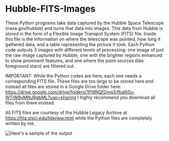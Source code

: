 # Hubble-FITS-Images

These Python programs take data captured by the Hubble Space Telescope (nasa.gov/hubble) and turns that data into images. This data from Hubble is stored in the form of a Flexible Image Transpot System (FITS) file. Inside this file is the information on where the telescope was pointed, how long it gathered data, and a table representing the picture it took. Each Python code outputs 3 images with different levels of processing: one image of just the raw image captured by Hubble, one with the brighter regions enhanced to show prominent features, and one where the point sources (like foreground stars) are filtered out.

IMPORTANT:
While the Python codes are here, each one needs a corresponding FITS file. These files are too large to be stored here and instead all files are stored in a Google Drive folder here: https://drive.google.com/drive/folders/1PI9NQf2mq3rfbaNSu-WTjW8vMNJ9gbML?usp=sharing I highly recommend you download all files from there instead.


All FITS files are courtesy of the Hubble Legacy Archive at https://hla.stsci.edu/hlaview.html while the Python files are completely written by me.

![Here's a sample of the output](https://github.com/tanner-murphey/Hubble-FITS-Images/blob/master/M57_sample.png)
